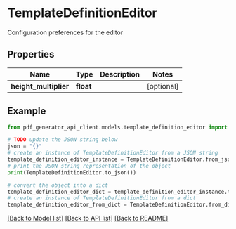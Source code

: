 # TemplateDefinitionEditor

Configuration preferences for the editor

## Properties

Name | Type | Description | Notes
------------ | ------------- | ------------- | -------------
**height_multiplier** | **float** |  | [optional] 

## Example

```python
from pdf_generator_api_client.models.template_definition_editor import TemplateDefinitionEditor

# TODO update the JSON string below
json = "{}"
# create an instance of TemplateDefinitionEditor from a JSON string
template_definition_editor_instance = TemplateDefinitionEditor.from_json(json)
# print the JSON string representation of the object
print(TemplateDefinitionEditor.to_json())

# convert the object into a dict
template_definition_editor_dict = template_definition_editor_instance.to_dict()
# create an instance of TemplateDefinitionEditor from a dict
template_definition_editor_from_dict = TemplateDefinitionEditor.from_dict(template_definition_editor_dict)
```
[[Back to Model list]](../README.md#documentation-for-models) [[Back to API list]](../README.md#documentation-for-api-endpoints) [[Back to README]](../README.md)



